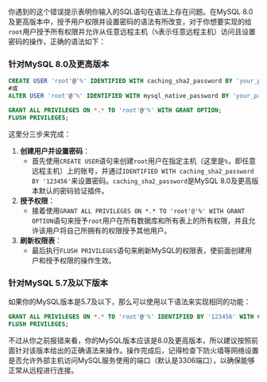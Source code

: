 你遇到的这个错误提示表明你输入的SQL语句在语法上存在问题。在MySQL 8.0及更高版本中，授予用户权限并设置密码的语法有所改变，对于你想要实现的给`root`用户授予所有权限并允许从任意远程主机（`%`表示任意远程主机）访问且设置密码的操作，正确的语法如下：

### 针对MySQL 8.0及更高版本
```sql
CREATE USER 'root'@'%' IDENTIFIED WITH caching_sha2_password BY 'your_password';
#或
ALTER USER 'root'@'%' IDENTIFIED WITH mysql_native_password BY 'your_password';

GRANT ALL PRIVILEGES ON *.* TO 'root'@'%' WITH GRANT OPTION;
FLUSH PRIVILEGES;
```

这里分三步来完成：
1. **创建用户并设置密码**：
    - 首先使用`CREATE USER`语句来创建`root`用户在指定主机（这里是`%`，即任意远程主机）上的账号，并通过`IDENTIFIED WITH caching_sha2_password BY '123456'`来设置密码。`caching_sha2_password`是MySQL 8.0及更高版本默认的密码验证插件。
2. **授予权限**：
    - 接着使用`GRANT ALL PRIVILEGES ON *.* TO 'root'@'%' WITH GRANT OPTION`语句来授予`root`用户在所有数据库和所有表上的所有权限，并且允许该用户将自己所拥有的权限授予其他用户。
3. **刷新权限表**：
    - 最后执行`FLUSH PRIVILEGES`语句来刷新MySQL的权限表，使前面创建用户和授予权限的操作生效。

### 针对MySQL 5.7及以下版本
如果你的MySQL版本是5.7及以下，那么可以使用以下语法来实现相同的功能：
```sql
GRANT ALL PRIVILEGES ON *.* TO 'root'@'%' IDENTIFIED BY '123456' WITH GRANT OPTION;
FLUSH PRIVILEGES;
```

不过从你之前报错来看，你的MySQL版本应该是8.0及更高版本，所以建议按照前面针对该版本给出的正确语法来操作。操作完成后，记得检查下防火墙等网络设置是否允许外部主机访问MySQL服务使用的端口（默认是3306端口），以确保能够正常从远程进行连接。